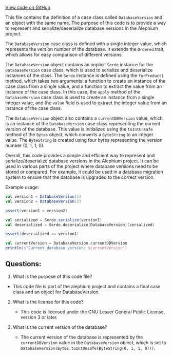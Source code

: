 [View code on GitHub](https://github.com/alephium/alephium/flow/src/main/scala/org/alephium/flow/io/DatabaseVersion.scala)

This file contains the definition of a case class called `DatabaseVersion` and an object with the same name. The purpose of this code is to provide a way to represent and serialize/deserialize database versions in the Alephium project. 

The `DatabaseVersion` case class is defined with a single integer value, which represents the version number of the database. It extends the `Ordered` trait, which allows for easy comparison of different versions. 

The `DatabaseVersion` object contains an implicit `Serde` instance for the `DatabaseVersion` case class, which is used to serialize and deserialize instances of the class. The `Serde` instance is defined using the `forProduct1` method, which takes two arguments: a function to create an instance of the case class from a single value, and a function to extract the value from an instance of the case class. In this case, the `apply` method of the `DatabaseVersion` case class is used to create an instance from a single integer value, and the `value` field is used to extract the integer value from an instance of the case class.

The `DatabaseVersion` object also contains a `currentDBVersion` value, which is an instance of the `DatabaseVersion` case class representing the current version of the database. This value is initialized using the `toIntUnsafe` method of the `Bytes` object, which converts a `ByteString` to an integer value. The `ByteString` is created using four bytes representing the version number (0, 1, 1, 0).

Overall, this code provides a simple and efficient way to represent and serialize/deserialize database versions in the Alephium project. It can be used in various parts of the project where database versions need to be stored or compared. For example, it could be used in a database migration system to ensure that the database is upgraded to the correct version. 

Example usage:
```scala
val version1 = DatabaseVersion(1)
val version2 = DatabaseVersion(2)

assert(version1 < version2)

val serialized = Serde.serialize(version1)
val deserialized = Serde.deserialize[DatabaseVersion](serialized)

assert(deserialized == version1)

val currentVersion = DatabaseVersion.currentDBVersion
println(s"Current database version: $currentVersion")
```
## Questions: 
 1. What is the purpose of this code file?
   - This code file is part of the alephium project and contains a final case class and an object for DatabaseVersion.

2. What is the license for this code?
   - This code is licensed under the GNU Lesser General Public License, version 3 or later.

3. What is the current version of the database?
   - The current version of the database is represented by the `currentDBVersion` value in the `DatabaseVersion` object, which is set to `DatabaseVersion(Bytes.toIntUnsafe(ByteString(0, 1, 1, 0)))`.